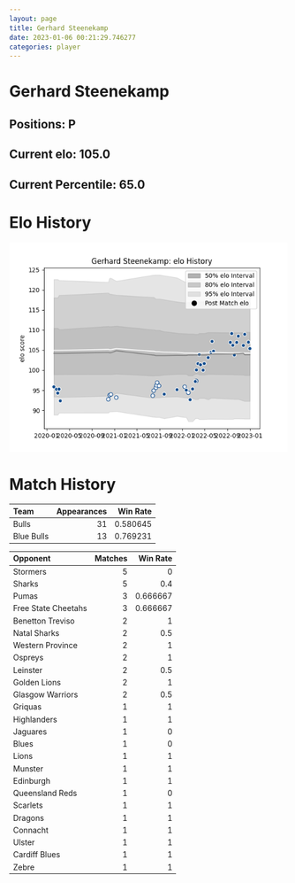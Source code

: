 ```yaml
---  
layout: page  
title: Gerhard Steenekamp  
date: 2023-01-06 00:21:29.746277  
categories: player  
---
```

# Gerhard Steenekamp

## Positions: P

## Current elo: 105.0

## Current Percentile: 65.0

# Elo History


![elo history](history_GerhardSteenekamp.png)
# Match History


| Team       |   Appearances |   Win Rate |
|:-----------|--------------:|-----------:|
| Bulls      |            31 |   0.580645 |
| Blue Bulls |            13 |   0.769231 |

| Opponent            |   Matches |   Win Rate |
|:--------------------|----------:|-----------:|
| Stormers            |         5 |   0        |
| Sharks              |         5 |   0.4      |
| Pumas               |         3 |   0.666667 |
| Free State Cheetahs |         3 |   0.666667 |
| Benetton Treviso    |         2 |   1        |
| Natal Sharks        |         2 |   0.5      |
| Western Province    |         2 |   1        |
| Ospreys             |         2 |   1        |
| Leinster            |         2 |   0.5      |
| Golden Lions        |         2 |   1        |
| Glasgow Warriors    |         2 |   0.5      |
| Griquas             |         1 |   1        |
| Highlanders         |         1 |   1        |
| Jaguares            |         1 |   0        |
| Blues               |         1 |   0        |
| Lions               |         1 |   1        |
| Munster             |         1 |   1        |
| Edinburgh           |         1 |   1        |
| Queensland Reds     |         1 |   0        |
| Scarlets            |         1 |   1        |
| Dragons             |         1 |   1        |
| Connacht            |         1 |   1        |
| Ulster              |         1 |   1        |
| Cardiff Blues       |         1 |   1        |
| Zebre               |         1 |   1        |